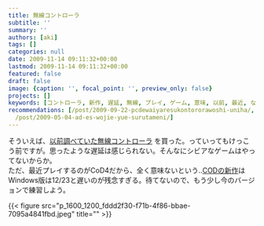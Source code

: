 ```yaml
---
title: 無線コントローラ
subtitle: ''
summary: ''
authors: [aki]
tags: []
categories: null
date: 2009-11-14 09:11:32+00:00
lastmod: 2009-11-14 09:11:32+00:00
featured: false
draft: false
image: {caption: '', focal_point: '', preview_only: false}
projects: []
keywords: [コントローラ, 新作, 遅延, 無線, プレイ, ゲーム, 意味, 以前, 最近, ない]
recommendations: [/post/2009-09-22-pcdewaiyaresukontororawoshi-uniha/, /post/2009-12-05-after-devil-forcewofa-jue-sita/,
  /post/2009-05-04-ad-es-wojie-yue-surutameni/]
---
```



そういえば、[以前調べていた無線コントローラ](https://chezo.uno/post/2009-09-22-pcdewaiyaresukontororawoshi-uniha) を買った。っていってもけっこう前ですが。思ったような遅延は感じられない。そんなにシビアなゲームはやってないからか。  
ただ、最近プレイするのがCoD4だから、全く意味ないという‥[CODの新作](http://www.modernwarfare2.jp/)はWindows版は12/23と遅いのが残念すぎる。待てないので、もう少し今のバージョンで練習しよう。

{{< figure src="p_1600_1200_fddd2f30-f71b-4f86-bbae-7095a4841fbd.jpeg" title="" >}}
